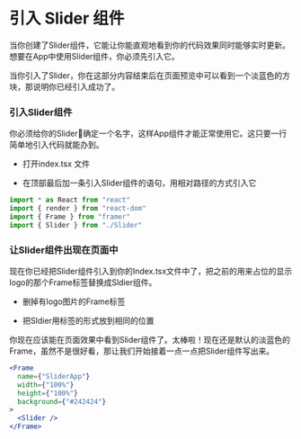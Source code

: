 # 引入 Slider 组件

当你创建了Slider组件，它能让你能直观地看到你的代码效果同时能够实时更新。想要在App中使用Slider组件，你必须先引入它。

当你引入了Slider，你在这部分内容结束后在页面预览中可以看到一个淡蓝色的方块，那说明你已经引入成功了。

### 引入Slider组件 

你必须给你的Slider确定一个名字，这样App组件才能正常使用它。这只要一行简单地引入代码就能办到。

 - 打开index.tsx 文件

 - 在顶部最后加一条引入Slider组件的语句，用相对路径的方式引入它

```jsx
import * as React from "react"
import { render } from "react-dom"
import { Frame } from "framer"
import { Slider } from "./Slider"
```



### 让Slider组件出现在页面中

现在你已经把Slider组件引入到你的Index.tsx文件中了，把之前的用来占位的显示logo的那个Frame标签替换成Sldier组件。

 - 删掉有logo图片的Frame标签

 - 把Sldier用标签的形式放到相同的位置

你现在应该能在页面效果中看到Slider组件了。太棒啦！现在还是默认的淡蓝色的Frame，虽然不是很好看，那让我们开始接着一点一点把Slider组件写出来。

```jsx
<Frame
  name={"SliderApp"}
  width={"100%"}
  height={"100%"}
  background={"#242424"}
>
  <Slider />
</Frame>
```

